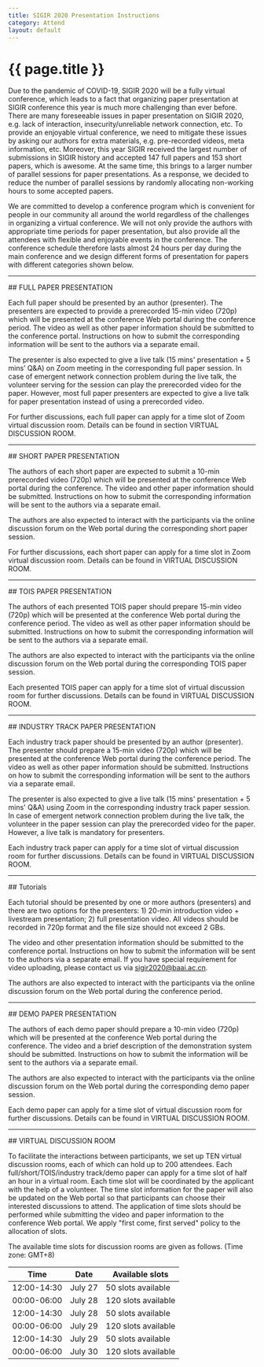 ```yaml
---
title: SIGIR 2020 Presentation Instructions
category: Attend
layout: default
---
```


# {{ page.title }}

Due to the pandemic of COVID-19, SIGIR 2020 will be a fully virtual conference, which leads to a fact that organizing paper presentation at SIGIR conference this year is much more challenging than ever before. There are many foreseeable issues in paper presentation on SIGIR 2020, e.g. lack of interaction, insecurity/unreliable network connection, etc. To provide an enjoyable virtual conference, we need to mitigate these issues by asking our authors for extra materials, e.g. pre-recorded videos, meta information, etc. Moreover, this year SIGIR received the largest number of submissions in SIGIR history and accepted 147 full papers and 153 short papers, which is awesome. At the same time, this brings to a larger number of parallel sessions for paper presentations. As a response, we decided to reduce the number of parallel sessions by randomly allocating non-working hours to some accepted papers.

We are committed to develop a conference program which is convenient for people in our community all around the world regardless of the challenges in organizing a virtual conference. We will not only provide the authors with appropriate time periods for paper presentation, but also provide all the attendees with flexible and enjoyable events in the conference. The conference schedule therefore lasts almost 24 hours per day during the main conference and we design different forms of presentation for papers with different categories shown below.

<hr>
## FULL PAPER PRESENTATION

Each full paper should be presented by an author (presenter). The presenters are expected to provide a prerecorded 15-min video (720p) which will be presented at the conference Web portal during the conference period. The video as well as other paper information should be submitted to the conference portal. Instructions on how to submit the corresponding information will be sent to the authors via a separate email.

The presenter is also expected to give a live talk (15 mins' presentation + 5 mins’ Q&A) on Zoom meeting in the corresponding full paper session. In case of emergent network connection problem during the live talk, the volunteer serving for the session can play the prerecorded video for the paper. However, most full paper presenters are expected to give a live talk for paper presentation instead of using a prerecorded video. 

For further discussions, each full paper can apply for a time slot of Zoom virtual discussion room. Details can be found in section VIRTUAL DISCUSSION ROOM.


<hr>
## SHORT PAPER PRESENTATION

The authors of each short paper are expected to submit a 10-min prerecorded video (720p) which will be presented at the conference Web portal during the conference. The video and other paper information should be submitted. Instructions on how to submit the corresponding information will be sent to the authors via a separate email.

The authors are also expected to interact with the participants via the online discussion forum on the Web portal during the corresponding short paper session.

For further discussions, each short paper can apply for a time slot in Zoom virtual discussion room. Details can be found in VIRTUAL DISCUSSION ROOM.


<hr>
## TOIS PAPER PRESENTATION

The authors of each presented TOIS paper should prepare 15-min video (720p) which will be presented at the conference Web portal during the conference period. The video as well as other paper information should be submitted. Instructions on how to submit the corresponding information will be sent to the authors via a separate email.

The authors are also expected to interact with the participants via the online discussion forum on the Web portal during the corresponding TOIS paper session.

Each presented TOIS paper can apply for a time slot of virtual discussion room for further discussions. Details can be found in VIRTUAL DISCUSSION ROOM. 


<hr>
## INDUSTRY TRACK PAPER PRESENTATION

Each industry track paper should be presented by an author (presenter). The presenter should prepare a 15-min video (720p) which will be presented at the conference Web portal during the conference period. The video as well as other paper information should be submitted. Instructions on how to submit the corresponding information will be sent to the authors via a separate email.

The presenter is also expected to give a live talk (15 mins' presentation + 5 mins' Q&A) using Zoom in the corresponding industry track paper session. In case of emergent network connection problem during the live talk, the volunteer in the paper session can play the prerecorded video for the paper. However, a live talk is mandatory for presenters.

Each industry track paper can apply for a time slot of virtual discussion room for further discussions. Details can be found in VIRTUAL DISCUSSION ROOM. 


<hr>
## Tutorials

Each tutorial should be presented by one or more authors (presenters) and there are two options for the presenters: 1) 20-min introduction video + livestream presentation; 2) full presentation video. All videos should be recorded in 720p format and the file size should not exceed 2 GBs. 

The video and other presentation information should be submitted to the conference portal. Instructions on how to submit the information will be sent to the authors via a separate email. If you have special requirement for video uploading, please contact us via sigir2020@baai.ac.cn. 

The authors are also expected to interact with the participants via the online discussion forum on the Web portal during the conference period.

<hr>
## DEMO PAPER PRESENTATION

The authors of each demo paper should prepare a 10-min video (720p) which will be presented at the conference Web portal during the conference. The video and a brief description of the demonstration system should be submitted. Instructions on how to submit the information will be sent to the authors via a separate email.

The authors are also expected to interact with the participants via the online discussion forum on the Web portal during the corresponding demo paper session.

Each demo paper can apply for a time slot of virtual discussion room for further discussions. Details can be found in VIRTUAL DISCUSSION ROOM.

<hr>
## VIRTUAL DISCUSSION ROOM 

To facilitate the interactions between participants, we set up TEN virtual discussion rooms, each of which can hold up to 200 attendees. Each full/short/TOIS/industry track/demo paper can apply for a time slot of half an hour in a virtual room. Each time slot will be coordinated by the applicant with the help of a volunteer. The time slot information for the paper will also be updated on the Web portal so that participants can choose their interested discussions to attend. The application of time slots should be performed while submitting the video and paper information to the conference Web portal. We apply "first come, first served" policy to the allocation of slots.

The available time slots for discussion rooms are given as follows. (Time zone: GMT+8)

Time | Date | Available slots
-----|------|-------------------------
12:00-14:30 | July 27 | 50 slots available
00:00-06:00 | July 28 | 120 slots available
12:00-14:30 | July 28 | 50 slots available
00:00-06:00 | July 29 | 120 slots available 
12:00-14:30 | July 29 | 50 slots available 
00:00-06:00 | July 30 | 120 slots available
